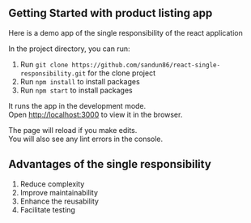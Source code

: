 ## Getting Started with product listing app

Here is a demo app of the single responsibility of the react application


In the project directory, you can run:

1. Run `git clone https://github.com/sandun86/react-single-responsibility.git` for the clone project
2. Run `npm install` to install packages
3. Run `npm start` to install packages

It runs the app in the development mode.\
Open [http://localhost:3000](http://localhost:3000) to view it in the browser.

The page will reload if you make edits.\
You will also see any lint errors in the console.

## Advantages of the single responsibility
1. Reduce complexity
2. Improve maintainability
3. Enhance the reusability
4. Facilitate testing
